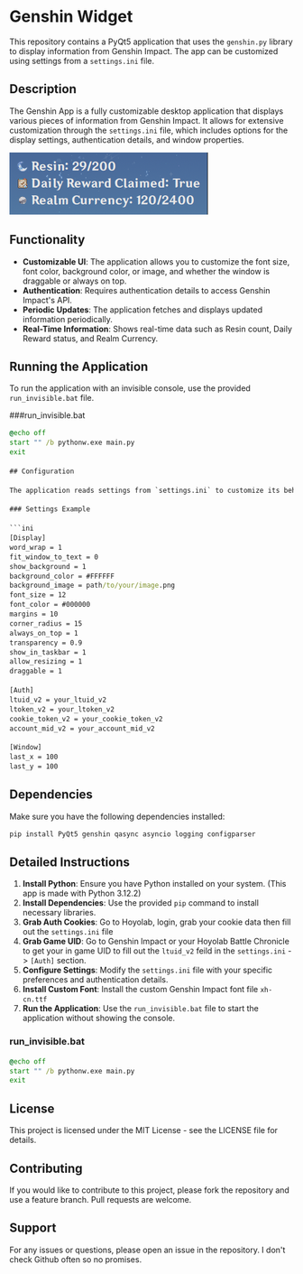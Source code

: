 # Genshin Widget

This repository contains a PyQt5 application that uses the `genshin.py` library to display information from Genshin Impact. The app can be customized using settings from a `settings.ini` file.

## Description

The Genshin App is a fully customizable desktop application that displays various pieces of information from Genshin Impact. It allows for extensive customization through the `settings.ini` file, which includes options for the display settings, authentication details, and window properties.

![Preview Image](https://raw.githubusercontent.com/Naguroka/GenshinWidget/main/Preview.png)

## Functionality

- **Customizable UI**: The application allows you to customize the font size, font color, background color, or image, and whether the window is draggable or always on top.
- **Authentication**: Requires authentication details to access Genshin Impact's API.
- **Periodic Updates**: The application fetches and displays updated information periodically.
- **Real-Time Information**: Shows real-time data such as Resin count, Daily Reward status, and Realm Currency.

## Running the Application

To run the application with an invisible console, use the provided `run_invisible.bat` file.


###run_invisible.bat

```bat
@echo off
start "" /b pythonw.exe main.py
exit

## Configuration

The application reads settings from `settings.ini` to customize its behavior and appearance. Ensure you have this file in the same directory as `main.py`.

### Settings Example

```ini
[Display]
word_wrap = 1
fit_window_to_text = 0
show_background = 1
background_color = #FFFFFF
background_image = path/to/your/image.png
font_size = 12
font_color = #000000
margins = 10
corner_radius = 15
always_on_top = 1
transparency = 0.9
show_in_taskbar = 1
allow_resizing = 1
draggable = 1

[Auth]
ltuid_v2 = your_ltuid_v2
ltoken_v2 = your_ltoken_v2
cookie_token_v2 = your_cookie_token_v2
account_mid_v2 = your_account_mid_v2

[Window]
last_x = 100
last_y = 100
```

## Dependencies

Make sure you have the following dependencies installed:

```bash
pip install PyQt5 genshin qasync asyncio logging configparser
```

## Detailed Instructions

1. **Install Python**: Ensure you have Python installed on your system. (This app is made with Python 3.12.2)
2. **Install Dependencies**: Use the provided `pip` command to install necessary libraries.
3. **Grab Auth Cookies**: Go to Hoyolab, login, grab your cookie data then fill out the `settings.ini` file
4. **Grab Game UID**: Go to Genshin Impact or your Hoyolab Battle Chronicle to get your in game UID to fill out the `ltuid_v2` feild in the `settings.ini` -> `[Auth]` section.
5. **Configure Settings**: Modify the `settings.ini` file with your specific preferences and authentication details.
6. **Install Custom Font**: Install the custom Genshin Impact font file `xh-cn.ttf`
7. **Run the Application**: Use the `run_invisible.bat` file to start the application without showing the console.

### run_invisible.bat

```bat
@echo off
start "" /b pythonw.exe main.py
exit
```

## License

This project is licensed under the MIT License - see the LICENSE file for details.

## Contributing

If you would like to contribute to this project, please fork the repository and use a feature branch. Pull requests are welcome.

## Support

For any issues or questions, please open an issue in the repository. I don't check Github often so no promises.


